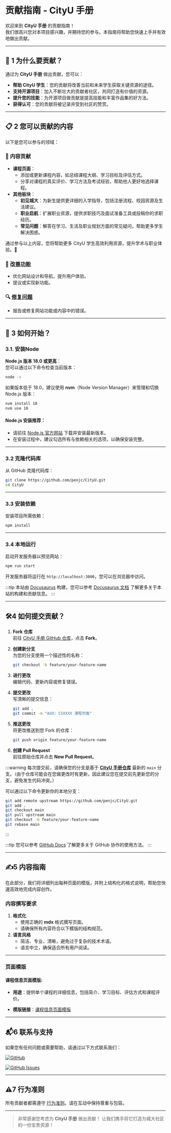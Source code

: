 # 贡献指南 - CityU 手册

欢迎来到 **CityU 手册** 的贡献指南！  
我们很高兴您对本项目感兴趣，并期待您的参与。本指南将帮助您快速上手并有效地做出贡献。

---

## 🚀 1 为什么要贡献？

通过为 **CityU 手册** 做出贡献，您可以：

- **帮助 CityU 学生**：您的贡献将改善当前和未来学生获取关键资源的途径。
- **支持开源项目**：加入不断壮大的贡献者社区，共同打造有价值的资源。
- **提升您的技能**：为开源项目做贡献是提高技能和丰富作品集的好方法。
- **获得认可**：您的贡献将被记录并受到社区的赞赏。

---

## 📋 2 您可以贡献的内容

以下是您可以参与的领域：

### 📝 **内容贡献**
- **课程页面**：
    - 添加或更新课程内容，如总结课程大纲、学习目标及评估方式。
    - 分享对课程的真实评价、学习方法及考试经验，帮助他人更好地选择课程。
- **其他板块**：
    - **初见城大**：为新生提供更详细的入学指导，包括注册流程、校园资源及生活建议。
    - **职业启航**：扩展职业资源，提供求职技巧及面试准备工具或投稿你的求职经历。
    - **常见问题**：解答在学习、生活及职业规划方面的常见疑问，帮助更多学生解决困惑。

通过参与以上内容，您将帮助更多 CityU 学生高效利用资源，提升学术与职业体验。🎉

### 🌟 [改善功能](https://github.com/penjc/CityU/issues/new?labels=enhancement&template=feature-request---.md)
- 优化网站设计和导航，提升用户体验。
- 提议或实现新功能。

### 🔍 [修复问题](https://github.com/penjc/CityU/issues/new?labels=bug&template=bug-report---.md)
- 报告或修复网站功能或内容中的错误。

---

## 🤝 3 如何开始？

### 3.1. 安装Node
**Node.js 版本 18.0 或更高**：  
您可以通过以下命令检查当前版本：
  ```bash
  node -v
  ```
如果版本低于 18.0，建议使用 **nvm**（Node Version Manager）来管理和切换 Node.js 版本：
  ```bash
  nvm install 18
  nvm use 18
  ```

#### **Node.js 安装推荐**：
- 请前往 [Node.js 官方网站](https://nodejs.org/) 下载并安装最新版本。
- 在安装过程中，建议勾选所有与依赖相关的选项，以确保安装完整。

---

### 3.2 克隆代码库
从 GitHub 克隆代码库：

```bash
git clone https://github.com/penjc/CityU.git
cd CityU
```

---

### 3.3 安装依赖
安装项目所需依赖：

```bash
npm install
```

---

### 3.4 本地运行
启动开发服务器以预览网站：

```bash
npm run start
```

开发服务器将运行在 `http://localhost:3000`，您可以在浏览器中访问。

:::tip
本站由 [Docusaurus](https://docusaurus.io/) 构建，您可以参考 [Docusaurus 文档](https://docusaurus.io/docs) 了解更多关于本站的构建和贡献信息。
:::

---

## 🛠️4 如何提交贡献？

1. **Fork 仓库**  
   前往 [CityU 手册 GitHub 仓库](https://github.com/penjc/CityU)，点击 **Fork**。

2. **创建新分支**  
   为您的分支使用一个描述性的名称：
   ```bash
   git checkout -b feature/your-feature-name
   ```

3. **进行更改**  
   编辑代码、更新内容或修复错误。

4. **提交更改**  
   写清晰的提交信息：
   ```bash
   git add .
   git commit -m "Add: CSXXXX 课程页面"
   ```

5. **推送更改**  
   将更改推送到您 Fork 的仓库：
   ```bash
   git push origin feature/your-feature-name
   ```

6. **创建 Pull Request**  
   前往原始仓库并点击 **New Pull Request**。

:::warning
每次提交前，请确保您的分支是基于 **[CityU 手册仓库](https://github.com/penjc/CityU)** 最新的 `main` 分支。（由于仓库可能会在您做更改时有更新，因此建议您在提交前先更新您的分支，避免发生代码冲突。）

可以通过以下命令更新你的本地分支：
```bash
git add remote upstream https://github.com/penjc/CityU.git
git add .
git checkout main
git pull upstream main
git checkout -b feature/your-feature-name
git rebase main
```
:::

:::tip
您可以参考 [GitHub Docs](https://docs.github.com/zh/pull-requests/collaborating-with-pull-requests/proposing-changes-to-your-work-with-pull-requests) 了解更多关于 GitHub 协作的使用方法。
:::

---

## ✍️5 **内容指南**

在此部分，我们将详细列出每种页面的模版，并附上结构化的格式说明，帮助您快速高效地完成内容创作。


### **内容撰写要求**
1. **格式化**
    - 使用正确的 **mdx** 格式撰写页面。
    - 请确保所有内容符合以下模版的结构规范。
2. **语言风格**
    - 简洁、专业、清晰，避免过于复杂的技术术语。
    - 语言中立，确保适合所有用户阅读。

---

### **页面模版**

#### 课程信息页面模版:
- **用途**：提供单个课程的详细信息，包括简介、学习目标、评估方式和课程评价。

- **模版链接**：[课程信息页面模版](https://github.com/penjc/CityU/blob/main/COURSE_TEMPLATE.mdx)

---

## 📬6 联系与支持

如果您有任何问题或需要帮助，请通过以下方式联系我们：

[![GitHub](https://img.shields.io/badge/GitHub-Repository-blue?logo=github&style=flat-square)](https://github.com/penjc/CityU)

[![GitHub Issues](https://img.shields.io/badge/GitHub-Submit%20Issue-green?logo=github&style=flat-square)](https://github.com/penjc/CityU/issues)


---

## ⚠️7 行为准则

所有贡献者都需遵守 [行为准则](https://github.com/penjc/CityU/blob/main/CODE_OF_CONDUCT.md)。请在互动中保持尊重与包容。

---

> 非常感谢您考虑为 **CityU 手册** 做出贡献！
> 让我们携手将它打造为城大社区的一份宝贵资源！